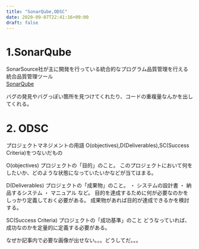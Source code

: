 ```yaml
---
title: "SonarQube,ODSC"
date: 2020-09-07T22:41:16+09:00
draft: false
---
```


# 1.SonarQube
SonarSource社が主に開発を行っている統合的なプログラム品質管理を行える統合品質管理ツール  
[SonarQube](https://www.sonarqube.org/)　　

バグの発見やバグっぽい箇所を見つけてくれたり、コードの重複量なんかを出してくれる。

 
# 2. ODSC
プロジェクトマネジメントの用語
O(objectives),D(Deliverables),SC(Success Criteria)をつないだもの

O(objectives)
プロジェクトの「目的」のこと。
このプロジェクトにおいて何をしたいか、どのような状態になっていたいかなどが当てはまる。

D(Deliverables)
プロジェクトの「成果物」のこと。
・ システムの設計書
・ 納品するシステム
・ マニュアル
など。
目的を達成するために何が必要なのかをしっかり定義しておく必要がある。
成果物があれば目的が達成できるかを検討する。

SC(Success Criteria)
プロジェクトの「成功基準」のこと
どうなっていれば、成功なのかを定量的に定義する必要がある。


なぜか記事内で必要な画像が出せない。。。どうしてだ。。。






